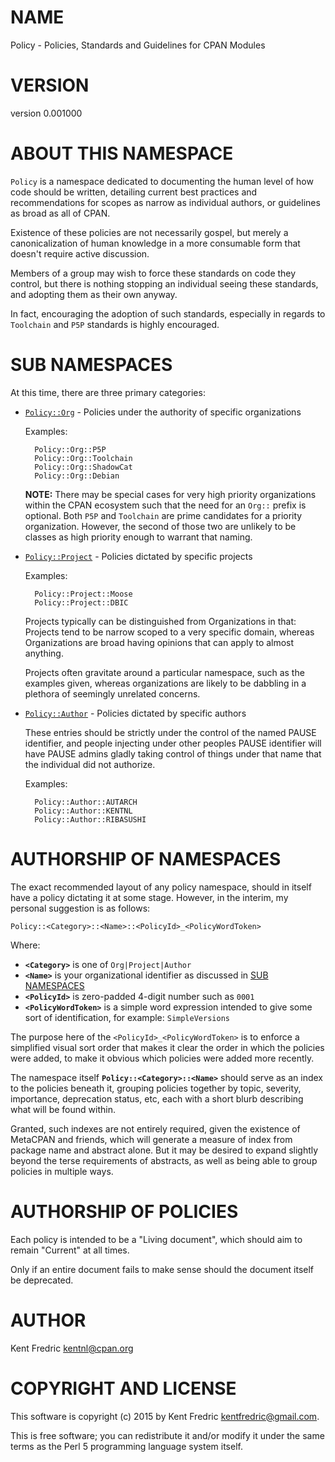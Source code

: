 # NAME

Policy - Policies, Standards and Guidelines for CPAN Modules

# VERSION

version 0.001000

# ABOUT THIS NAMESPACE

`Policy` is a namespace dedicated to documenting the human level of how code should be written,
detailing current best practices and recommendations for scopes as narrow as individual authors,
or guidelines as broad as all of CPAN.

Existence of these policies are not necessarily gospel, but merely a canonicalization of human
knowledge in a more consumable form that doesn't require active discussion.

Members of a group may wish to force these standards on code they control, but there is nothing
stopping an individual seeing these standards, and adopting them as their own anyway.

In fact, encouraging the adoption of such standards, especially in regards to `Toolchain` and `P5P`
standards is highly encouraged.

# SUB NAMESPACES

At this time, there are three primary categories:

- [`Policy::Org`](https://metacpan.org/pod/Policy::Org) - Policies under the authority of specific organizations

    Examples:

        Policy::Org::P5P
        Policy::Org::Toolchain
        Policy::Org::ShadowCat
        Policy::Org::Debian

    **NOTE:** There may be special cases for very high priority organizations within the CPAN ecosystem
    such that the need for an `Org::` prefix is optional. Both `P5P` and `Toolchain` are prime candidates
    for a priority organization. However, the second of those two are unlikely to be classes as high priority
    enough to warrant that naming.

- [`Policy::Project`](https://metacpan.org/pod/Policy::Project) - Policies dictated by specific projects

    Examples:

        Policy::Project::Moose
        Policy::Project::DBIC

    Projects typically can be distinguished from Organizations in that: Projects tend to be narrow scoped
    to a very specific domain, whereas Organizations are broad having opinions that can apply to almost anything.

    Projects often gravitate around a particular namespace, such as the examples given, whereas organizations
    are likely to be dabbling in a plethora of seemingly unrelated concerns.

- [`Policy::Author`](https://metacpan.org/pod/Policy::Author) - Policies dictated by specific authors

    These entries should be strictly under the control of the named PAUSE identifier,
    and people injecting under other peoples PAUSE identifier will have PAUSE admins gladly
    taking control of things under that name that the individual did not authorize.

    Examples:

        Policy::Author::AUTARCH
        Policy::Author::KENTNL
        Policy::Author::RIBASUSHI

# AUTHORSHIP OF NAMESPACES

The exact recommended layout of any policy namespace, should in itself have a policy dictating it
at some stage. However, in the interim, my personal suggestion is as follows:

    Policy::<Category>::<Name>::<PolicyId>_<PolicyWordToken>

Where:

- **`<Category>`** is one of `Org|Project|Author`
- **`<Name>`** is your organizational identifier as discussed in [SUB NAMESPACES](#sub-namespaces)
- **`<PolicyId>`** is zero-padded 4-digit number such as `0001`
- **`<PolicyWordToken>`** is a simple word expression intended to give some sort of identification, for example: `SimpleVersions`

The purpose here of the `<PolicyId>_<PolicyWordToken>` is to enforce a simplified visual sort order
that makes it clear the order in which the policies were added, to make it obvious which policies were
added more recently.

The namespace itself **`Policy::<Category>::<Name>`** should serve as an index to the policies
beneath it, grouping policies together by topic, severity, importance, deprecation status, etc, each with a short
blurb describing what will be found within.

Granted, such indexes are not entirely required, given the existence of MetaCPAN and friends, which will generate
a measure of index from package name and abstract alone. But it may be desired to expand slightly beyond the
terse requirements of abstracts, as well as being able to group policies in multiple ways.

# AUTHORSHIP OF POLICIES

Each policy is intended to be a "Living document", which should aim to remain "Current" at all times.

Only if an entire document fails to make sense should the document itself be deprecated.

# AUTHOR

Kent Fredric <kentnl@cpan.org>

# COPYRIGHT AND LICENSE

This software is copyright (c) 2015 by Kent Fredric <kentfredric@gmail.com>.

This is free software; you can redistribute it and/or modify it under
the same terms as the Perl 5 programming language system itself.
